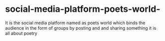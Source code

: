 # social-media-platform-poets-world-
It is the social media platform named as poets world which binds the audience in the form of groups by posting and and sharing something it is  all about poetry
